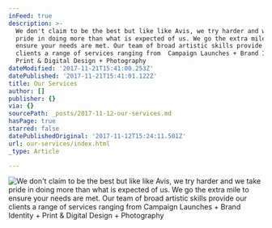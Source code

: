 ```yaml
---
inFeed: true
description: >-
  We don't claim to be the best but like like Avis, we try harder and we take
  pride in doing more than what is expected of us. We go the extra mile to
  ensure your needs are met. Our team of broad artistic skills provide our
  clients a range of services ranging from  Campaign Launches + Brand Identity +
  Print & Digital Design + Photography
dateModified: '2017-11-21T15:41:00.253Z'
datePublished: '2017-11-21T15:41:01.122Z'
title: Our Services
author: []
publisher: {}
via: {}
sourcePath: _posts/2017-11-12-our-services.md
hasPage: true
starred: false
datePublishedOriginal: '2017-11-12T15:24:11.501Z'
url: our-services/index.html
_type: Article

---
```

![We don't claim to be the best but like like Avis, we try harder and we take pride in doing more than what is expected of us. We go the extra mile to ensure your needs are met. Our team of broad artistic skills provide our clients a range of services ranging from  Campaign Launches + Brand Identity + Print & Digital Design + Photography](https://the-grid-user-content.s3-us-west-2.amazonaws.com/a867a5e5-8dbe-40c1-a05d-59305f3d89ce.jpg)